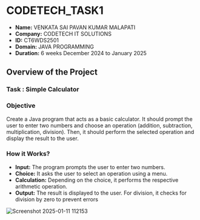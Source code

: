 # CODETECH_TASK1

- **Name:**  VENKATA SAI PAVAN KUMAR MALAPATI
- **Company:** CODETECH IT SOLUTIONS
- **ID:** CT6WDS2501
- **Domain:** JAVA PROGRAMMING
- **Duration:** 6 weeks December 2024 to January 2025

## Overview of the Project 

### Task : Simple Calculator

### Objective
Create a Java program that acts as a basic calculator. It should prompt the user to enter two numbers and choose an operation (addition, subtraction, multiplication,
division). Then, it should perform the selected operation and display the result to the user.

### How it Works?
- **Input:** The program prompts the user to enter two numbers.
- **Choice:** It asks the user to select an operation using a menu.
- **Calculation:** Depending on the choice, it performs the respective arithmetic operation.
- **Output:** The result is displayed to the user. For division, it checks for division by zero to prevent errors

![Screenshot 2025-01-11 112153](https://github.com/user-attachments/assets/bd1c6fb9-6f83-4933-a372-66ede2af451b)

